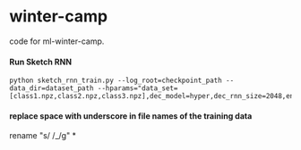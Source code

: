 # winter-camp
code for ml-winter-camp.

#### Run Sketch RNN
~~~~
python sketch_rnn_train.py --log_root=checkpoint_path --data_dir=dataset_path --hparams="data_set=[class1.npz,class2.npz,class3.npz],dec_model=hyper,dec_rnn_size=2048,enc_model=layer_norm,enc_rnn_size=512,save_every=5000,grad_clip=1.0,use_recurrent_dropout=0"
~~~~


#### replace space with underscore in file names of the training data
rename "s/ /_/g" *

